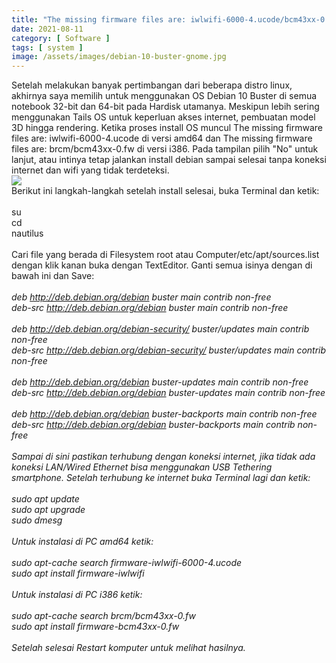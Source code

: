 ```yaml
---
title: "The missing firmware files are: iwlwifi-6000-4.ucode/bcm43xx-0.fw Ketika Install Debian 10 Buster i386/amd64"
date: 2021-08-11
category: [ Software ]
tags: [ system ]
image: /assets/images/debian-10-buster-gnome.jpg
---
```

Setelah melakukan banyak pertimbangan dari beberapa distro linux, akhirnya saya memilih untuk menggunakan OS Debian 10 Buster di semua notebook 32-bit dan 64-bit pada Hardisk utamanya. Meskipun lebih sering menggunakan Tails OS untuk keperluan akses internet, pembuatan model 3D hingga rendering. Ketika proses install OS muncul The missing firmware files are: iwlwifi-6000-4.ucode di versi amd64 dan The missing firmware files are: brcm/bcm43xx-0.fw di versi i386. Pada tampilan pilih "No" untuk lanjut, atau intinya tetap jalankan install debian sampai selesai tanpa koneksi internet dan wifi yang tidak terdeteksi.<br />
<img class="img-post" src="{{site.baseurl}}/assets/images/img-20210810-152918.jpg">
<br />
Berikut ini langkah-langkah setelah install selesai, buka Terminal dan ketik:<br />
<br />
su<br />
cd<br />
nautilus<br />
<br />
Cari file yang berada di Filesystem root atau Computer/etc/apt/sources.list dengan klik kanan buka dengan TextEditor. Ganti semua isinya dengan di bawah ini dan Save:<br />
<br />
<i>deb http://deb.debian.org/debian buster main contrib non-free<br />
deb-src http://deb.debian.org/debian buster main contrib non-free<br />
<br />
deb http://deb.debian.org/debian-security/ buster/updates main contrib non-free<br />
deb-src http://deb.debian.org/debian-security/ buster/updates main contrib non-free<br />
<br />
deb http://deb.debian.org/debian buster-updates main contrib non-free<br />
deb-src http://deb.debian.org/debian buster-updates main contrib non-free<br />
<br />
deb http://deb.debian.org/debian buster-backports main contrib non-free<br />
deb-src http://deb.debian.org/debian buster-backports main contrib non-free<br /><i/>
<br />
Sampai di sini pastikan terhubung dengan koneksi internet, jika tidak ada koneksi LAN/Wired Ethernet bisa menggunakan USB Tethering smartphone. Setelah terhubung ke internet buka Terminal lagi dan ketik:<br />
<br />
sudo apt update<br />
sudo apt upgrade<br />
sudo dmesg<br />
<br />
Untuk instalasi di PC amd64 ketik:<br />
<br />
sudo apt-cache search firmware-iwlwifi-6000-4.ucode<br />
sudo apt install firmware-iwlwifi<br />
<br />
Untuk instalasi di PC i386 ketik:<br />
<br />
sudo apt-cache search brcm/bcm43xx-0.fw<br />
sudo apt install firmware-bcm43xx-0.fw<br />
<br />
Setelah selesai Restart komputer untuk melihat hasilnya.<br />
